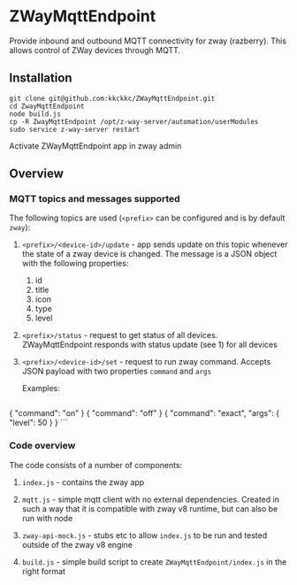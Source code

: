 # ZWayMqttEndpoint
Provide inbound and outbound MQTT connectivity for zway (razberry). This allows control of ZWay devices through MQTT.


## Installation

```
git clone git@github.com:kkckkc/ZWayMqttEndpoint.git
cd ZwayMqttEndpoint
node build.js
cp -R ZwayMqttEndpoint /opt/z-way-server/automation/userModules
sudo service z-way-server restart
```

Activate ZWayMqttEndpoint app in zway admin


## Overview

### MQTT topics and messages supported

The following topics are used (`<prefix>` can be configured and is by default `zway`):

1. `<prefix>/<device-id>/update` - app sends update on this topic whenever the state of a zway device is changed. The
message is a JSON object with the following properties:

    1. id
    2. title
    3. icon
    4. type
    5. level

2. `<prefix>/status` - request to get status of all devices. ZWayMqttEndpoint responds with status update (see 1) for all
devices

3. `<prefix>/<device-id>/set` - request to run zway command. Accepts JSON payload with two properties `command` and `args`

    Examples:

    ```
{ "command": "on" }
{ "command": "off" }
{ "command": "exact", "args": { "level": 50 } }
    ```


### Code overview

The code consists of a number of components:

1. `index.js` - contains the zway app

2. `mqtt.js` - simple mqtt client with no external dependencies. Created in such a way that it is compatible with zway
v8 runtime, but can also be run with node

3. `zway-api-mock.js` - stubs etc to allow `index.js` to be run and tested outside of the zway v8 engine

4. `build.js` - simple build script to create `ZWayMqttEndpoint/index.js` in the right format
